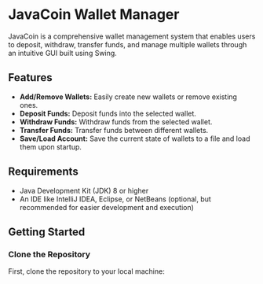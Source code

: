 # JavaCoin Wallet Manager

JavaCoin is a comprehensive wallet management system that enables users to deposit, withdraw, transfer funds, and manage multiple wallets through an intuitive GUI built using Swing.

## Features

- **Add/Remove Wallets:** Easily create new wallets or remove existing ones.
- **Deposit Funds:** Deposit funds into the selected wallet.
- **Withdraw Funds:** Withdraw funds from the selected wallet.
- **Transfer Funds:** Transfer funds between different wallets.
- **Save/Load Account:** Save the current state of wallets to a file and load them upon startup.

## Requirements

- Java Development Kit (JDK) 8 or higher
- An IDE like IntelliJ IDEA, Eclipse, or NetBeans (optional, but recommended for easier development and execution)

## Getting Started

### Clone the Repository

First, clone the repository to your local machine:


